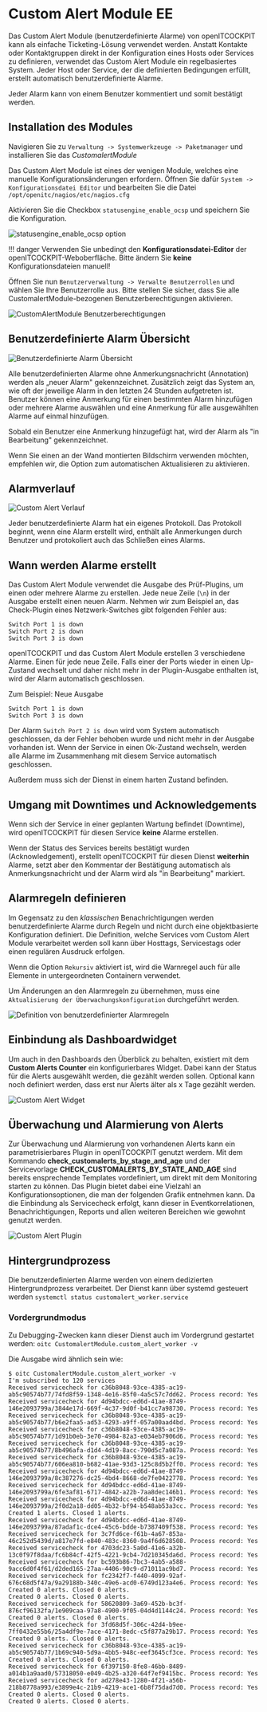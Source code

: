 # Custom Alert Module <span class="badge badge-danger badge-outlined" title="Enterprise Edition">EE</span>

Das Custom Alert Module (benutzerdefinierte Alarme) von openITCOCKPIT kann als einfache Ticketing-Lösung verwendet werden. Anstatt Kontakte oder Kontaktgruppen direkt in der Konfiguration eines Hosts oder Services zu definieren, verwendet das Custom Alert Module ein regelbasiertes System. Jeder Host oder Service, der die definierten Bedingungen erfüllt, erstellt automatisch benutzerdefinierte Alarme.

Jeder Alarm kann von einem Benutzer kommentiert und somit bestätigt werden.

## Installation des Modules

Navigieren Sie zu `Verwaltung -> Systemwerkzeuge -> Paketmanager` und installieren Sie das *CustomalertModule*

Das Custom Alert Module ist eines der wenigen Module, welches eine manuelle Konfigurationsänderungen erfordern.
Öffnen Sie dafür `System -> Konfigurationsdatei Editor` und bearbeiten Sie die Datei  `/opt/openitc/nagios/etc/nagios.cfg`

Aktivieren Sie die Checkbox `statusengine_enable_ocsp` und speichern Sie die Konfiguration.

![statusengine_enable_ocsp option](/images/alerting/custom_alerts/statusengine_enable_ocsp.png)

!!! danger
    Verwenden Sie unbedingt den **Konfigurationsdatei-Editor** der openITCOCKPIT-Weboberfläche. Bitte ändern Sie **keine** Konfigurationsdateien manuell!

Öffnen Sie nun `Benutzerverwaltung -> Verwalte Benutzerrollen` und wählen Sie Ihre Benutzerrolle aus. Bitte stellen Sie sicher, dass Sie alle CustomalertModule-bezogenen Benutzerberechtigungen aktivieren.

![CustomAlertModule Benutzerberechtigungen](/images/alerting/custom_alerts/customalertmodule_user_permissions.png)

## Benutzerdefinierte Alarm Übersicht
![Benutzerdefinierte Alarm Übersicht](/images/alerting/custom_alerts/custom_alerts.png)

Alle benutzerdefinierten Alarme ohne Anmerkungsnachricht (Annotation) werden als „neuer Alarm" gekennzeichnet. Zusätzlich zeigt das System an, wie oft der jeweilige Alarm in den letzten 24 Stunden aufgetreten ist.
Benutzer können eine Anmerkung für einen bestimmten Alarm hinzufügen oder mehrere Alarme auswählen und eine Anmerkung für alle ausgewählten Alarme auf einmal hinzufügen.

Sobald ein Benutzer eine Anmerkung hinzugefügt hat, wird der Alarm als "in Bearbeitung" gekennzeichnet.

Wenn Sie einen an der Wand montierten Bildschirm verwenden möchten, empfehlen wir, die Option zum automatischen Aktualisieren zu aktivieren.

## Alarmverlauf
![Custom Alert Verlauf](/images/alerting/custom_alerts/custom_alerts_history.png)

Jeder benutzerdefinierte Alarm hat ein eigenes Protokoll. Das Protokoll beginnt, wenn eine Alarm erstellt wird, enthält alle Anmerkungen durch Benutzer und protokoliert auch das Schließen eines Alarms.

## Wann werden Alarme erstellt

Das Custom Alert Module verwendet die Ausgabe des Prüf-Plugins, um einen oder mehrere Alarme zu erstellen. Jede neue Zeile (`\n`) in der Ausgabe erstellt einen neuen Alarm.
Nehmen wir zum Beispiel an, das Check-Plugin eines Netzwerk-Switches gibt folgenden Fehler aus:
```
Switch Port 1 is down
Switch Port 2 is down
Switch Port 3 is down
```
openITCOCKPIT und das Custom Alert Module erstellen 3 verschiedene Alarme. Einen für jede neue Zeile.
Falls einer der Ports wieder in einen Up-Zustand wechselt und daher nicht mehr in der Plugin-Ausgabe enthalten ist, wird der Alarm automatisch geschlossen.

Zum Beispiel: Neue Ausgabe
```
Switch Port 1 is down
Switch Port 3 is down
```

Der Alarm `Switch Port 2 is down` wird vom System automatisch geschlossen, da der Fehler behoben wurde und nicht mehr in der Ausgabe vorhanden ist.
Wenn der Service in einen Ok-Zustand wechseln, werden alle Alarme im Zusammenhang mit diesem Service automatisch geschlossen.

Außerdem muss sich der Dienst in einem harten Zustand befinden.

## Umgang mit Downtimes und Acknowledgements
Wenn sich der Service in einer geplanten Wartung befindet (Downtime), wird openITCOCKPIT für diesen Service **keine** Alarme erstellen.

Wenn der Status des Services bereits bestätigt wurden (Acknowledgement), erstellt openITCOCKPIT für diesen Dienst **weiterhin** Alarme, setzt aber den Kommentar der Bestätigung
automatisch als Anmerkungsnachricht und der Alarm wird als "in Bearbeitung" markiert.


## Alarmregeln definieren

Im Gegensatz zu den _klassischen_ Benachrichtigungen werden benutzerdefinierte Alarme durch Regeln und nicht durch eine objektbasierte Konfiguration definiert.
Die Definition, welche Services vom Custom Alert Module verarbeitet werden soll kann über Hosttags, Servicestags oder einen regulären Ausdruck erfolgen.

Wenn die Option `Rekursiv` aktiviert ist, wird die Warnregel auch für alle Elemente in untergeordneten Containern verwendet.

Um Änderungen an den Alarmregeln zu übernehmen, muss eine `Aktualisierung der Überwachungskonfiguration` durchgeführt werden.

![Definition von benutzerdefinierter Alarmregeln](/images/alerting/custom_alerts/custom_alerts_rules.png)

## Einbindung als Dashboardwidget

Um auch in den Dashboards den Überblick zu behalten, existiert mit dem **Custom Alerts Counter** ein konfigurierbares Widget. Dabei kann der Status für die Alerts ausgewählt werden, die gezählt werden sollen. Optional kann noch definiert werden, dass erst nur Alerts älter als x Tage gezählt werden.

![Custom Alert Widget](/images/alerting/custom_alerts/custom_alerts_widget.png)

## Überwachung und Alarmierung von Alerts

Zur Überwachung und Alarmierung von vorhandenen Alerts kann ein parametrisierbares Plugin in openITCOCKPIT genutzt werdem. Mit dem Kommando **check_customalerts_by_stage_and_age** und der Servicevorlage **CHECK_CUSTOMALERTS_BY_STATE_AND_AGE** sind bereits ensprechende Templates vordefiniert, um direkt mit dem Monitoring starten zu können. Das Plugin bietet dabei eine Vielzahl an Konfigurationsoptionen, die man der folgenden Grafik entnehmen kann. Da die Einbindung als Servicecheck erfolgt, kann dieser in Eventkorrelationen, Benachrichtigungen, Reports und allen weiteren Bereichen wie gewohnt genutzt werden.

![Custom Alert Plugin](/images/alerting/custom_alerts/custom_alerts_plugin.png)

## Hintergrundprozess
Die benutzerdefinierten Alarme werden von einem dedizierten Hintergrundprozess verarbeitet. Der Dienst kann über systemd gesteuert werden `systemctl status customalert_worker.service`

### Vordergrundmodus

Zu Debugging-Zwecken kann dieser Dienst auch im Vordergrund gestartet werden: `oitc CustomalertModule.custom_alert_worker -v`

Die Ausgabe wird ähnlich sein wie:
```
$ oitc CustomalertModule.custom_alert_worker -v
I'm subscribed to 120 services
Received servicecheck for c36b8048-93ce-4385-ac19-ab5c90574b77/74fd8f59-1348-4e16-85f0-4a5c57c7dd62. Process record: Yes
Received servicecheck for 4d94bdcc-ed6d-41ae-8749-146e2093799a/3844e17d-669f-4c37-9d0f-b41cc7a98730. Process record: Yes
Received servicecheck for c36b8048-93ce-4385-ac19-ab5c90574b77/b6e2faa5-ad53-4293-a9ff-057a00aad4bd. Process record: Yes
Received servicecheck for c36b8048-93ce-4385-ac19-ab5c90574b77/1d91b0eb-3e70-4984-82a3-e034eb7906d6. Process record: Yes
Received servicecheck for c36b8048-93ce-4385-ac19-ab5c90574b77/8b496afa-d1d4-4d19-8acc-790d5c7a087a. Process record: Yes
Received servicecheck for c36b8048-93ce-4385-ac19-ab5c90574b77/606ea810-b682-41ae-93d3-125c8d5b2ff0. Process record: Yes
Received servicecheck for 4d94bdcc-ed6d-41ae-8749-146e2093799a/8c387276-dc25-4bd4-8668-de7fe0422778. Process record: Yes
Received servicecheck for 4d94bdcc-ed6d-41ae-8749-146e2093799a/6fe3af81-6717-4842-a22b-7aa8dec146b1. Process record: Yes
Received servicecheck for 4d94bdcc-ed6d-41ae-8749-146e2093799a/2f0d2a18-dd05-4b32-bf94-b548ab53a3cc. Process record: Yes
Created 1 alerts. Closed 1 alerts.
Received servicecheck for 4d94bdcc-ed6d-41ae-8749-146e2093799a/87adaf1c-dce4-45c6-bdde-b7387409f538. Process record: Yes
Received servicecheck for 3c7fd6ce-f61b-4a67-853a-46c252d5439d/a817e7fd-e840-483c-8360-9a4f6d628508. Process record: Yes
Received servicecheck for 4703dc23-5a0d-41e6-a32b-13c0f97f8daa/fc6b84cf-42f5-4221-9cb4-7d210345da6d. Process record: Yes
Received servicecheck for bc593b86-7bc3-4ab5-a588-9acc6d0f4f61/d2ded165-27aa-4406-90c9-d71011ac9bd7. Process record: Yes
Received servicecheck for fc2342f7-f440-4099-92af-676c68d5f47a/9a29188b-340c-49e6-acd0-6749d123a4e6. Process record: Yes
Created 0 alerts. Closed 0 alerts.
Created 0 alerts. Closed 0 alerts.
Received servicecheck for 58620809-3a69-452b-bc3f-876cf96132fa/1e909caa-97a8-4900-9f05-04d4d1144c24. Process record: Yes
Created 0 alerts. Closed 0 alerts.
Received servicecheck for 3fd68d5f-306c-42d4-b9ee-7ff0432e55b6/25a4df9e-7ace-4171-8edc-c5f877a29b17. Process record: Yes
Created 0 alerts. Closed 0 alerts.
Received servicecheck for c36b8048-93ce-4385-ac19-ab5c90574b77/1b69c940-5d9a-4bb5-948c-eef3645cf3ce. Process record: Yes
Created 0 alerts. Closed 0 alerts.
Received servicecheck for 6f397150-8fe8-46bb-8489-a014b1a9aad0/57318050-e049-4b25-a320-64f7ef9415bc. Process record: Yes
Received servicecheck for ad278e43-1280-4f21-a56b-218b8778a993/e3899e4c-21b9-4219-ace1-6b8f75dad7d0. Process record: Yes
Created 0 alerts. Closed 0 alerts.
Created 0 alerts. Closed 0 alerts.
```

